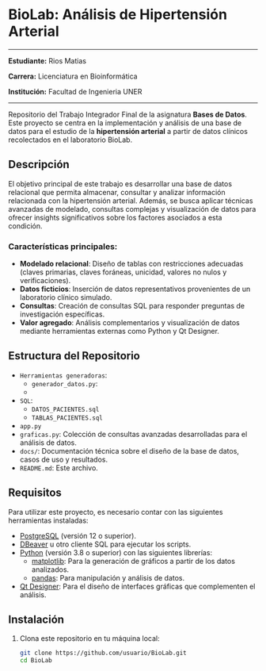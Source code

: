 # BioLab: Análisis de Hipertensión Arterial
---
**Estudiante:** Rios Matias

**Carrera:** Licenciatura en Bioinformática 

**Institución:** Facultad de Ingenieria UNER 

---




Repositorio del Trabajo Integrador Final de la asignatura **Bases de Datos**. Este proyecto se centra en la implementación y análisis de una base de datos para el estudio de la **hipertensión arterial** a partir de datos clínicos recolectados en el laboratorio BioLab.

## Descripción

El objetivo principal de este trabajo es desarrollar una base de datos relacional que permita almacenar, consultar y analizar información relacionada con la hipertensión arterial. Además, se busca aplicar técnicas avanzadas de modelado, consultas complejas y visualización de datos para ofrecer insights significativos sobre los factores asociados a esta condición.

### Características principales:

- **Modelado relacional**: Diseño de tablas con restricciones adecuadas (claves primarias, claves foráneas, unicidad, valores no nulos y verificaciones).
- **Datos ficticios**: Inserción de datos representativos provenientes de un laboratorio clínico simulado.
- **Consultas**: Creación de consultas SQL para responder preguntas de investigación específicas.
- **Valor agregado**: Análisis complementarios y visualización de datos mediante herramientas externas como Python y Qt Designer.

## Estructura del Repositorio
- `Herramientas generadoras`:
    - `generador_datos.py`:
    - 
- `SQL`:
    - `DATOS_PACIENTES.sql`
    - `TABLAS_PACIENTES.sql`
- `app.py`
- `graficas.py`: Colección de consultas avanzadas desarrolladas para el análisis de datos.
- `docs/`: Documentación técnica sobre el diseño de la base de datos, casos de uso y resultados.
- `README.md`: Este archivo.

## Requisitos

Para utilizar este proyecto, es necesario contar con las siguientes herramientas instaladas:

- [PostgreSQL](https://www.postgresql.org/) (versión 12 o superior).
- [DBeaver](https://dbeaver.io/) u otro cliente SQL para ejecutar los scripts.
- [Python](https://www.python.org/) (versión 3.8 o superior) con las siguientes librerías:
  - [matplotlib](https://matplotlib.org/): Para la generación de gráficos a partir de los datos analizados.
  - [pandas](https://pandas.pydata.org/): Para manipulación y análisis de datos.
- [Qt Designer](https://doc.qt.io/qt-5/qtdesigner-manual.html): Para el diseño de interfaces gráficas que complementen el análisis.

## Instalación

1. Clona este repositorio en tu máquina local:
   ```bash
   git clone https://github.com/usuario/BioLab.git
   cd BioLab
